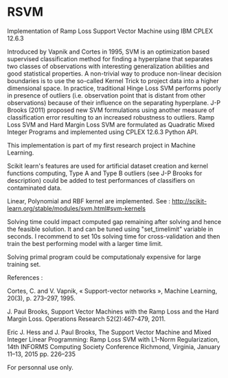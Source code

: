 # RSVM
Implementation of Ramp Loss Support Vector Machine using IBM CPLEX 12.6.3

Introduced by Vapnik and Cortes in 1995, SVM is an optimization based supervised classification method for finding 
a hyperplane that separates two classes of observations with interesting generalization abilities and good statistical properties.
A non-trivial way to produce non-linear decision boundaries is to use the so-called Kernel Trick to project data into a higher dimensional space. 
In practice, traditional Hinge Loss SVM performs poorly in presence of outliers (i.e. observation point that is distant from other observations) 
because of their influence on the separating hyperplane. J-P Brooks (2011) proposed new SVM formulations using another measure of classification 
error resulting to an increased robustness to outliers. 
Ramp Loss SVM and Hard Margin Loss SVM are formulated as Quadratic Mixed Integer Programs and implemented using CPLEX 12.6.3 Python API.

This implementation is part of my first research project in Machine Learning. 

Scikit learn's features are used for artificial dataset creation and kernel functions computing, Type A and Type B outliers (see J-P Brooks for description) could be added 
to test performances of classifiers on contaminated data. 

Linear, Polynomial and RBF kernel are implemented. See : http://scikit-learn.org/stable/modules/svm.html#svm-kernels

Solving time could impact computed gap remaining after solving and hence the feasible solution. 
It and can be tuned using "set_timelimit" variable in seconds. 
I recommend to set 10s solving time for cross-validation and then train the best performing model with a larger time limit.  

Solving primal program could be computationaly expensive for large training set. 





References :

Cortes, C. and V. Vapnik, « Support-vector networks », Machine Learning, 20(3), p. 273–297, 1995.

J. Paul Brooks, Support Vector Machines with the Ramp Loss and the Hard Margin Loss. Operations Research 52(2):467-479, 2011.

Eric J. Hess and J. Paul Brooks, The Support Vector Machine and Mixed Integer Linear Programming: Ramp Loss SVM with L1-Norm Regularization,
14th INFORMS Computing Society Conference Richmond, Virginia, January 11–13, 2015 pp. 226–235






For personnal use only.
